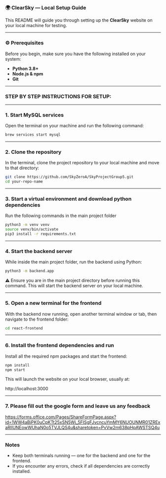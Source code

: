 ### 🌍 ClearSky — Local Setup Guide

This README will guide you through setting up the **ClearSky** website on your local machine for testing.

____________________
### ⚙️ Prerequisites

Before you begin, make sure you have the following installed on your system:

- **Python 3.8+**
- **Node.js & npm**
- **Git**

________________________________________
### STEP BY STEP INSTRUCTIONS FOR SETUP:

___________________________
### 1. Start MySQL services
Open the terminal on your machine and run the following command:
```bash
brew services start mysql
```

___________________________
### 2. Clone the repository
In the terminal, clone the project repository to your local machine and move to that directory:

```bash
git clone https://github.com/SkyZeroA/SkyProjectGroup5.git
cd your-repo-name
```

___________________________________________________________________
### 3. Start a virtual environment and download python dependencies
Run the following commands in the main project folder

```bash
python3 -m venv venv
source venv/bin/activate
pip3 install -r requirements.txt
```

_______________________________
### 4. Start the backend server
While inside the main project folder, run the backend using Python:

```bash
python3 -m backend.app
```

⚠️ Ensure you are in the main project directory before running this command.
This will start the backend server on your local machine.


___________________________________________
### 5. Open a new terminal for the frontend
With the backend now running, open another terminal window or tab, then navigate to the frontend folder:

```bash
cd react-frontend
```

________________________________________________
### 6. Install the frontend dependencies and run
Install all the required npm packages and start the frontend:

```bash
npm install
npm start
```

This will launch the website on your local browser, usually at:

http://localhost:3000

________________________________________________________________
### 7. Please fill out the google form and leave us any feedback
https://forms.office.com/Pages/ShareFormPage.aspx?id=1WW4aBjPK0uCpKTt25xSN5Wj_5FISgFJvcncuYmMY6NUOUNMR01ZRExaRllUNEowWUhaN0o5TVJLQS4u&sharetoken=PvVw2m638pHpAWSTSQ4u

_________
### Notes
- Keep both terminals running — one for the backend and one for the frontend.
- If you encounter any errors, check if all dependencies are correctly installed.
